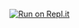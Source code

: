 [![Run on Repl.it](https://repl.it/badge/github/SPeshov/natours)](https://repl.it/github/SPeshov/natours)
